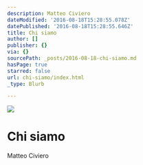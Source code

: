```yaml
---
description: Matteo Civiero
dateModified: '2016-08-18T15:28:55.078Z'
datePublished: '2016-08-18T15:28:55.646Z'
title: Chi siamo
author: []
publisher: {}
via: {}
sourcePath: _posts/2016-08-18-chi-siamo.md
hasPage: true
starred: false
url: chi-siamo/index.html
_type: Blurb

---
```

![](https://the-grid-user-content.s3-us-west-2.amazonaws.com/5bfdedb5-1e48-4477-b619-a84e886ee058.png)

# Chi siamo

Matteo Civiero